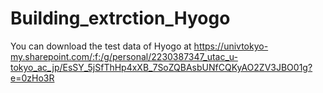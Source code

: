 # Building_extrction_Hyogo
You can download the test data of Hyogo at
https://univtokyo-my.sharepoint.com/:f:/g/personal/2230387347_utac_u-tokyo_ac_jp/EsSY_5jSfThHp4xXB_7SoZQBAsbUNfCQKyAO2ZV3JBO01g?e=0zHo3R
